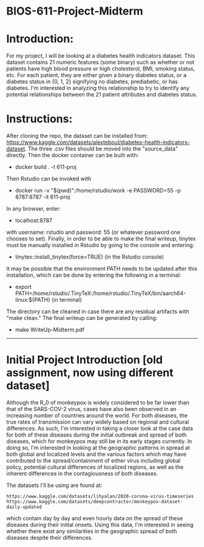 BIOS-611-Project-Midterm
===================

# Introduction: 

For my project, I will be looking at a diabetes health indicators dataset. This dataset contains 21 numeric features (some binary) such as whether or not patients have high blood pressure or high cholesterol, BMI, smoking status, etc. For each patient, they are either given a binary diabetes status, or a diabetes status in {0, 1, 2} signifying no diabetes, prediabetic, or has diabetes. I'm interested in analyzing this relationship to try to identify any potential relationships between the 21 patient attributes and diabetes status. 


# Instructions:

After cloning the repo, the dataset can be installed from: https://www.kaggle.com/datasets/alexteboul/diabetes-health-indicators-dataset. The three .csv files should be moved into the "source_data" directly. Then the docker container can be built with: 

- docker build . -t 611-proj   

Then Rstudio can be invoked with 

- docker run -v "$(pwd)":/home/rstudio/work -e PASSWORD=55 -p 8787:8787 -it 611-proj

In any browser, enter: 

- localhost:8787

with username: rstudio and password: 55 (or whatever password one chooses to set). Finally, in order to be able to make the final writeup, tinytex must be manually installed in Rstudio by going to the console and entering: 

- tinytex::install_tinytex(force=TRUE) (in the Rstudio console)

It may be possible that the environment PATH needs to be updated after this installation, which can be done by entering the following in a terminal: 

- export PATH=/home/rstudio/.TinyTeX:/home/rstudio/.TinyTeX/bin/aarch64-linux:${PATH} (in terminal)

The directory can be cleaned in case there are any residual artifacts with "make clean." The final writeup can be generated by calling: 

- make WriteUp-Midterm.pdf


----------

# Initial Project Introduction [old assignment, now using different dataset]

Although the R_0 of monkeypox is widely considered to be far lower than that of the SARS-COV-2 virus, cases have also been observed in an increasing number of countries around the world. For both diseases, the true rates of transmission can vary widely based on regional and cultural differences. As such, I'm interested in taking a closer look at the case data for both of these diseases during the initial outbreak and spread of both diseases, which for monkeypox may still be in its early stages currently. In doing so, I'm interested in looking at the geographic patterns in spread at both global and localized levels and the various factors which may have contributed to the spread/containment of either virus including global policy, potential cultural differences of localized regions, as well as the inherent differences in the contagiousness of both diseases.

The datasets I'll be using are found at: 

	https://www.kaggle.com/datasets/lihyalan/2020-corona-virus-timeseries
    https://www.kaggle.com/datasets/deepcontractor/monkeypox-dataset-daily-updated

which contain day by day and even hourly data on the spread of these diseases during their initial onsets. Using this data, I'm interested in seeing whether there exist any similarities in the geographic spread of both diseases despite their differences. 


